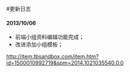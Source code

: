 #更新日志

#### 2013/10/06
* 前端小组资料编辑功能完成；
* 改进添加小组模板；

http://item.tbsandbox.com/item.htm?id=1500010992719&spm=2014.1021035540.0.0